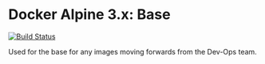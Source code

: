 # Docker Alpine 3.x: Base

[![Build Status](http://drone.liskl.com/api/badges/liskl/tstllc-alpine-base/status.svg)](http://drone.liskl.com/liskl/tstllc-alpine-base)

Used for the base for any images moving forwards from the Dev-Ops team.
